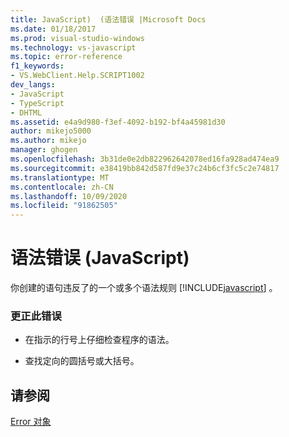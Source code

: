 ```yaml
---
title: JavaScript)  (语法错误 |Microsoft Docs
ms.date: 01/18/2017
ms.prod: visual-studio-windows
ms.technology: vs-javascript
ms.topic: error-reference
f1_keywords:
- VS.WebClient.Help.SCRIPT1002
dev_langs:
- JavaScript
- TypeScript
- DHTML
ms.assetid: e4a9d980-f3ef-4092-b192-bf4a45981d30
author: mikejo5000
ms.author: mikejo
manager: ghogen
ms.openlocfilehash: 3b31de0e2db822962642078ed16fa928ad474ea9
ms.sourcegitcommit: e38419bb842d587fd9e37c24b6cf3fc5c2e74817
ms.translationtype: MT
ms.contentlocale: zh-CN
ms.lasthandoff: 10/09/2020
ms.locfileid: "91862505"
---
```

# <a name="syntax-error-javascript"></a>语法错误 (JavaScript)
你创建的语句违反了的一个或多个语法规则 [!INCLUDE[javascript](../../javascript/includes/javascript-md.md)] 。  
  
### <a name="to-correct-this-error"></a>更正此错误  
  
- 在指示的行号上仔细检查程序的语法。  
  
- 查找定向的圆括号或大括号。  
  
## <a name="see-also"></a>请参阅  
 [Error 对象](https://developer.mozilla.org/docs/Web/JavaScript/Reference/Global_Objects/Error)